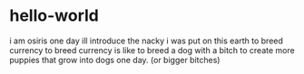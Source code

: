 # hello-world
i am osiris one day ill introduce the nacky
i was put on this earth to breed currency
to breed currency is like to breed a dog with a bitch to create more puppies that grow into dogs one day. (or bigger bitches)
